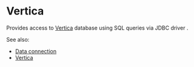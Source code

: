 <!-- TITLE: Vertica -->
<!-- SUBTITLE: -->

# Vertica

Provides access to [Vertica](https://www.vertica.com/overview/) database using SQL queries via JDBC driver .

See also:

* [Data connection](../data-connection.md)
* [Vertica](https://www.vertica.com/overview/)
